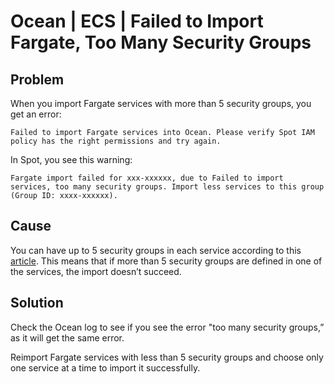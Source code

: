 <meta name="“robots”" content="“noindex”">

# Ocean | ECS | Failed to Import Fargate, Too Many Security Groups

## Problem

When you import Fargate services with more than 5 security groups, you get an error: 

`Failed to import Fargate services into Ocean. Please verify Spot IAM policy has the right permissions and try again.`

In Spot, you see this warning:

`Fargate import failed for xxx-xxxxxx, due to Failed to import services, too many security groups. Import less services to this group (Group ID: xxxx-xxxxxx).`

## Cause

You can have up to 5 security groups in each service according to this [article](https://spot.io/blog/import-ecs-fargate-into-spot-ocean/#:~:text=more%20than%20five-,security,-groups%20as%20only). This means that if more than 5 security groups are defined in one of the services, the import doesn’t succeed.

## Solution
Check the Ocean log to see if you see the error "too many security groups,” as it will get the same error.

Reimport Fargate services with less than 5 security groups and choose only one service at a time to import it successfully.
